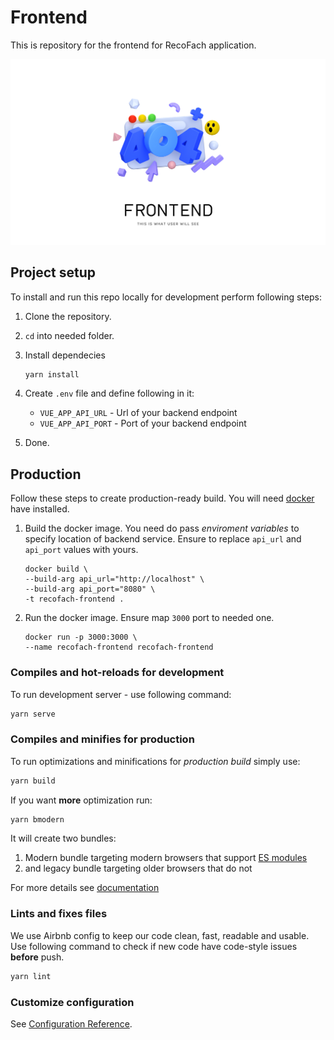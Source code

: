 # Frontend

This is repository for the frontend for RecoFach application.

![Frontend poster](public/poster.png)

## Project setup

To install and run this repo locally for development
perform following steps:

1. Clone the repository.
1. `cd` into needed folder.
1. Install dependecies

    ```bash
    yarn install
    ```

1. Create `.env` file and define following in it:
    - `VUE_APP_API_URL` - Url of your backend endpoint
    - `VUE_APP_API_PORT` - Port of your backend endpoint
1. Done.

## Production

Follow these steps to create production-ready build. You will need [docker](https://docker.com) have installed.

1. Build the docker image. You need do pass *enviroment variables*
   to specify location of backend service. Ensure to replace
   `api_url` and `api_port` values with yours.

    ```docker
    docker build \
    --build-arg api_url="http://localhost" \
    --build-arg api_port="8080" \
    -t recofach-frontend .
    ```

1. Run the docker image. Ensure map `3000` port to needed one.

    ```docker
    docker run -p 3000:3000 \
    --name recofach-frontend recofach-frontend
    ```

### Compiles and hot-reloads for development

To run development server - use following command:

```bash
yarn serve
```

### Compiles and minifies for production

To run optimizations and minifications for *production build*
simply use:

```bash
yarn build
```

If you want **more** optimization run:

```bash
yarn bmodern
```

It will create two bundles:

1. Modern bundle targeting modern browsers that support
   [ES modules](https://jakearchibald.com/2017/es-modules-in-browsers/)
1. and legacy bundle targeting older browsers that do not

For more details see [documentation](https://cli.vuejs.org/guide/browser-compatibility.html#modern-mode)

### Lints and fixes files

We use Airbnb config to keep our code clean, fast,
readable and usable. Use following command to check if
new code have code-style issues **before** push.

```bash
yarn lint
```

### Customize configuration

See [Configuration Reference](https://cli.vuejs.org/config/).
